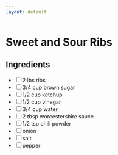 ```yaml
---
layout: default
---
```


# Sweet and Sour Ribs

<div class="ingredients">
<h2>Ingredients</h2>
    <ul class="ingredient-list">
<li><label><input type="checkbox">2 lbs ribs</label></li>
<li><label><input type="checkbox">3/4 cup brown sugar</label></li>
<li><label><input type="checkbox">1/2 cup ketchup</label></li>
<li><label><input type="checkbox">1/2 cup vinegar</label></li>
<li><label><input type="checkbox">3/4 cup water</label></li>
<li><label><input type="checkbox">2 tbsp worcestershire sauce</label></li>
<li><label><input type="checkbox">1/2 tsp chili powder</label></li>
<li><label><input type="checkbox">onion</label></li>
<li><label><input type="checkbox">salt</label></li>
<li><label><input type="checkbox">pepper</label></li>
</ul>
</div>